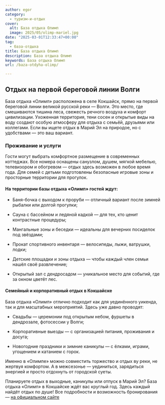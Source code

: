 ```yaml
---
author: egor
category:
  - туризм-и-отдых
cover:
  alt: База отдыха Олимп
  image: 2025/05/olimp-mariel.jpg
date: "2025-03-01T12:33:47+00:00"
tag:
  - база-отдыха
title: База отдыха Олимп
description: База отдыха Олимп
keywords: База отдыха Олимп
url: /baza-otdyha-olimp/

---
```

## Отдых на первой береговой линии Волги

База отдыха «Олимп» расположена в селе Кокшайск, прямо на первой береговой линии великой русской реки — Волги. Это место, где смешиваются тишина леса, свежесть речного воздуха и комфорт цивилизации. Ухоженная территория, тени сосен и открытые виды на воду создают особую атмосферу для отдыха с семьёй, друзьями или коллегами. Если вы ищете отдых в Марий Эл на природое, но с удобствами — это ваш вариант.

### Проживание и услуги

Гости могут выбрать комфортное размещение в современных коттеджах. Все номера оснащены санузлом, душем, мягкой мебелью, телевизором и обогревом — отдых здесь возможен в любое время года. Для семей с детьми подготовлены безопасные игровые зоны и просторные территории для прогулок.

#### На территории базы отдыха «Олимп» гостей ждут:

- Баня-бочка с выходом к проруби — отличный вариант после зимней рыбалки или долгой прогулки;

- Сауна с бассейном и ледяной кадкой — для тех, кто ценит контрастные процедуры;

- Мангальные зоны и беседки — идеальны для вечерних посиделок под звёздами;

- Прокат спортивного инвентаря — велосипеды, лыжи, ватрушки, лодки;

- Детские площадки и зоны отдыха — чтобы каждый член семьи нашёл своё развлечение;

- Открытый зал с дендросадом — уникальное место для событий, где за окном цветёт лес.

#### Семейный и корпоративный отдых в Кокшайске

База отдыха «Олимп» отлично подходит как для уединённого уикенда, так и для масштабных мероприятий. Здесь уже давно проводят:

- Свадьбы — церемонии под открытым небом, фуршеты в дендрозале, фотосессии у Волги;

- Корпоративные выезды — с организацией питания, проживания и досуга;

- Новогодние праздники и зимние каникулы — с ёлками, играми, угощением и катанием с горок.

Именно в «Олимпе» можно совместить торжество и отдых ву реки, не жертвуя комфортом. А в межсезонье — уединиться, зарядиться энергией и просто отдохнуть от городской суеты.

Планируете отдых в выходные, каникулы или отпуск в Марий Эл? База отдыха «Олимп» в Кокшайске ждёт вас круглый год. Здесь каждый найдёт отдых по душе! Все подробности и возможность бронирования — [на официальном сайте](http://olimp12.ru)
